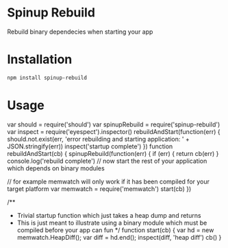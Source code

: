 # Spinup Rebuild
Rebuild binary dependecies when starting your app

# Installation
```bash
npm install spinup-rebuild
```

# Usage
var should = require('should')
var spinupRebuild = require('spinup-rebuild')
var inspect = require('eyespect').inspector()
rebuildAndStart(function(err) {
  should.not.exist(err, 'error rebuilding and starting application: ' + JSON.stringify(err))
  inspect('startup complete')
})
function rebuildAndStart(cb) {
spinupRebuild(function(err) {
  if (err) { return cb(err) }
  console.log('rebuild complete')
  // now start the rest of your application which depends on binary modules

  // for example memwatch will only work if it has been compiled for your target platform
  var memwatch = require('memwatch')
  start(cb)
})

/**
 * Trivial startup function which just takes a heap dump and returns
 * This is just meant to illustrate using a binary module which must be compiled before your app can fun
 */
function start(cb) {
  var hd = new memwatch.HeapDiff();
  var diff = hd.end();
  inspect(diff, 'heap diff')
  cb()
}
